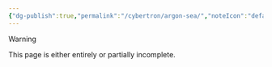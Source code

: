 ```yaml
---
{"dg-publish":true,"permalink":"/cybertron/argon-sea/","noteIcon":"default"}
---
```

  
>[!warning] 
>This page is either entirely or partially incomplete. 

